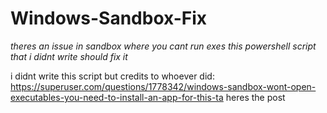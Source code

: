 # Windows-Sandbox-Fix
*theres an issue in sandbox where you cant run exes this powershell script that i didnt write should fix it*

i didnt write this script but credits to whoever did: https://superuser.com/questions/1778342/windows-sandbox-wont-open-executables-you-need-to-install-an-app-for-this-ta
heres the post
